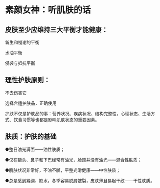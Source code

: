 # 素颜女神：听肌肤的话

## 皮肤至少应维持三大平衡才能健康：

新生和褪谢的平衡

水油平衡

侵袭与抵抗平衡











## 理性护肤原则：

不去伤害它

选择合适护肤品，正确使用

护肤不仅是护肤品的事：营养状况、疾病状况、结构完整性，心理状态、生活方式、饮食习惯等也都是影响肌肤状态的重要因素。





## 肤质：护肤的基础



●整日油光满面——油性肤质；

●仅在额头、鼻子和下巴经常有油光，脸颊并没有油光——混合性肤质；

●肌肤状况非常好，不油不腻，平整光滑健康——中性肤质；

●总是感到紧绷、缺水，冬季容易脱屑皴裂，皮肤薄且易起干纹——干性肤质。



































